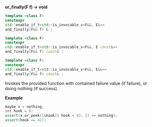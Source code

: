 **or_finally(F f) -> void**


```cpp
template <class F>
constexpr
std::enable_if_t<std::is_invocable_v<F&&, E&>>
and_finally(F&& f) & ;

template <class F>
constexpr
std::enable_if_t<std::is_invocable_v<F&&, E const&>>
and_finally(F&& f) const& ;

template <class F>
constexpr
std::enable_if_t<std::is_invocable_v<F&&, E&&>>
and_finally(F&& f) const& ;
```

Invokes the provided function with contained failure value (if failure), or doing nothing (if success).

**Example**

```cpp
maybe x = nothing;
int hook = 0;
assert(x.or_peek([&hook]{ hook = 42; }) == nothing);
assert(hook == 42);
```
